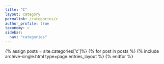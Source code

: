 ```yaml
---
title: "C"
layout: category
permalink: /categories/c
author_profile: true
taxonomy: c
sidebar:
  nav: "categories"
---
```

{% assign posts = site.categories['c']%}
{% for post in posts %}
{% include archive-single.html type=page.entries_layout %}
{% endfor %}